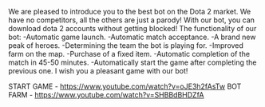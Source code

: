 We are pleased to introduce you to the best bot on the Dota 2 market.
We have no competitors, all the others are just a parody!
With our bot, you can download dota 2 accounts without getting blocked!
The functionality of our bot:
-Automatic game launch.
-Automatic match acceptance.
-A brand new peak of heroes.
-Determining the team the bot is playing for.
-Improved farm on the map.
-Purchase of a fixed item.
-Automatic completion of the match in 45-50 minutes.
-Automatically start the game after completing the previous one.
I wish you a pleasant game with our bot!

START GAME - https://www.youtube.com/watch?v=oJE3h2fAsTw
BOT FARM  - https://www.youtube.com/watch?v=SHBBdBHDZfA
